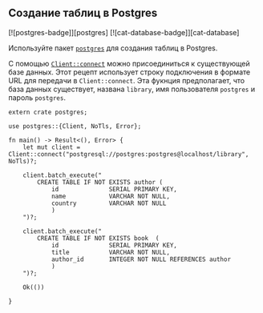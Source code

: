 ## Создание таблиц в Postgres

[![postgres-badge]][postgres] [![cat-database-badge]][cat-database]

Используйте пакет [`postgres`](https://docs.rs/postgres/0.15.2/postgres/) для создания таблиц в Postgres.

С помощью [`Client::connect`] можно присоединиться к существующей базе данных. Этот рецепт использует строку подключения в формате URL для передачи в `Client::connect`. Эта фукнция предполагает, что база данных существует, названа `library`, имя пользователя `postgres` и пароль `postgres`.

```rust,no_run
extern crate postgres;

use postgres::{Client, NoTls, Error};

fn main() -> Result<(), Error> {
    let mut client = Client::connect("postgresql://postgres:postgres@localhost/library", NoTls)?;
    
    client.batch_execute("
        CREATE TABLE IF NOT EXISTS author (
            id              SERIAL PRIMARY KEY,
            name            VARCHAR NOT NULL,
            country         VARCHAR NOT NULL
            )
    ")?;

    client.batch_execute("
        CREATE TABLE IF NOT EXISTS book  (
            id              SERIAL PRIMARY KEY,
            title           VARCHAR NOT NULL,
            author_id       INTEGER NOT NULL REFERENCES author
            )
    ")?;

    Ok(())

}
```


[`Client::connect`]: https://docs.rs/postgres/0.17.2/postgres/